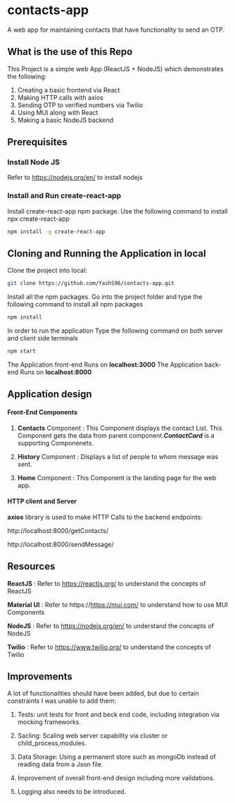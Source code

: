 # contacts-app
A web app for maintaining contacts that have functionality to send an OTP. 

## What is the use of this Repo

This Project is a simple web App (ReactJS + NodeJS) which demonstrates the following:
1. Creating a basic frontend via React
2. Making HTTP calls with axios
3. Sending OTP to verified numbers via Twilio
4. Using MUI along with React
5. Making a basic NodeJS backend

## Prerequisites

### Install Node JS
Refer to https://nodejs.org/en/ to install nodejs

### Install and Run    create-react-app
Install create-react-app npm package. Use the following command to install 
npx create-react-app <name>

```bash
npm install -g create-react-app
```

## Cloning and Running the Application in local

Clone the project into local:

```bash
git clone https://github.com/YashS96/contacts-app.git
```
Install all the npm packages. Go into the project folder and type the following command to install all npm packages

```bash
npm install
```

In order to run the application Type the following command on both server and client side terminals

```bash
npm start
```

The Application front-end Runs on **localhost:3000**
The Application back-end Runs on **localhost:8000**

## Application design

#### Front-End Components

1. **Contacts** Component : This Component displays the contact List. This Component gets the data from parent component.***ContactCard*** is a supporting Componenets.

2. **History** Component : Displays a list of people to whom message was sent.
  
3. **Home** Component : This Component is the landing page for the web app.

#### HTTP client and Server

**axios** library is used to make HTTP Calls to the backend endpoints:

  http://localhost:8000/getContacts/

  http://localhost:8000/sendMessage/   

## Resources

**ReactJS** : Refer to https://reactjs.org/ to understand the concepts of ReactJS

**Material UI** : Refer to https://https://mui.com/ to understand how to use MUI Components

**NodeJS** : Refer to https://nodejs.org/en/ to understand the concepts of NodeJS

**Twilio** : Refer to https://www.twilio.org/ to understand the concepts of Twilio

## Improvements

A lot of functionalities should have been added, but due to certain constraints I was unable to add them:

1. Tests: unit tests for front and beck end code, including integration via mocking frameworks.

2. Sacling: Scaling web server capability via cluster or child_process,modules.

3. Data Storage: Using a permanent store such as mongoDb instead of reading data from a Json file.

4. Improvement of overall front-end design including more validations.

5. Logging also needs to be introduced.

